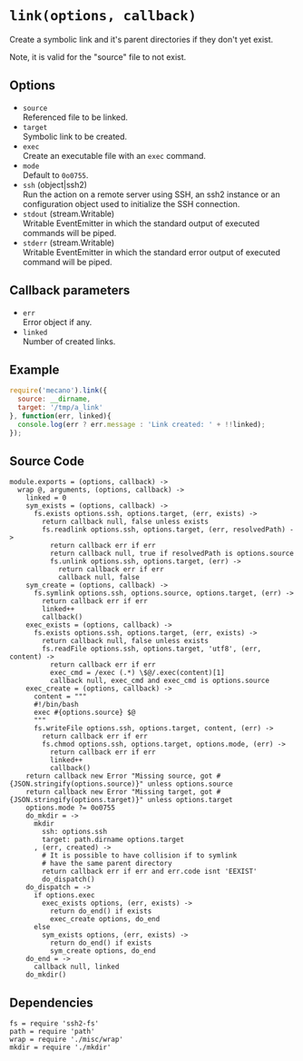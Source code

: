 
# `link(options, callback)`

Create a symbolic link and it's parent directories if they don't yet
exist.

Note, it is valid for the "source" file to not exist.

## Options

*   `source`   
    Referenced file to be linked.   
*   `target`   
    Symbolic link to be created.   
*   `exec`   
    Create an executable file with an `exec` command.   
*   `mode`   
    Default to `0o0755`.   
*   `ssh` (object|ssh2)   
    Run the action on a remote server using SSH, an ssh2 instance or an
    configuration object used to initialize the SSH connection.   
*   `stdout` (stream.Writable)   
    Writable EventEmitter in which the standard output of executed commands will
    be piped.   
*   `stderr` (stream.Writable)   
    Writable EventEmitter in which the standard error output of executed command
    will be piped.   

## Callback parameters

*   `err`   
    Error object if any.   
*   `linked`   
    Number of created links.   

## Example

```js
require('mecano').link({
  source: __dirname,
  target: '/tmp/a_link'
}, function(err, linked){
  console.log(err ? err.message : 'Link created: ' + !!linked);
});
```

## Source Code

    module.exports = (options, callback) ->
      wrap @, arguments, (options, callback) ->
        linked = 0
        sym_exists = (options, callback) ->
          fs.exists options.ssh, options.target, (err, exists) ->
            return callback null, false unless exists
            fs.readlink options.ssh, options.target, (err, resolvedPath) ->
              return callback err if err
              return callback null, true if resolvedPath is options.source
              fs.unlink options.ssh, options.target, (err) ->
                return callback err if err
                callback null, false
        sym_create = (options, callback) ->
          fs.symlink options.ssh, options.source, options.target, (err) ->
            return callback err if err
            linked++
            callback()
        exec_exists = (options, callback) ->
          fs.exists options.ssh, options.target, (err, exists) ->
            return callback null, false unless exists
            fs.readFile options.ssh, options.target, 'utf8', (err, content) ->
              return callback err if err
              exec_cmd = /exec (.*) \$@/.exec(content)[1]
              callback null, exec_cmd and exec_cmd is options.source
        exec_create = (options, callback) ->
          content = """
          #!/bin/bash
          exec #{options.source} $@
          """
          fs.writeFile options.ssh, options.target, content, (err) ->
            return callback err if err
            fs.chmod options.ssh, options.target, options.mode, (err) ->
              return callback err if err
              linked++
              callback()
        return callback new Error "Missing source, got #{JSON.stringify(options.source)}" unless options.source
        return callback new Error "Missing target, got #{JSON.stringify(options.target)}" unless options.target
        options.mode ?= 0o0755
        do_mkdir = ->
          mkdir
            ssh: options.ssh
            target: path.dirname options.target
          , (err, created) ->
            # It is possible to have collision if to symlink
            # have the same parent directory
            return callback err if err and err.code isnt 'EEXIST'
            do_dispatch()
        do_dispatch = ->
          if options.exec
            exec_exists options, (err, exists) ->
              return do_end() if exists
              exec_create options, do_end
          else
            sym_exists options, (err, exists) ->
              return do_end() if exists
              sym_create options, do_end
        do_end = ->
          callback null, linked
        do_mkdir()

## Dependencies

    fs = require 'ssh2-fs'
    path = require 'path'
    wrap = require './misc/wrap'
    mkdir = require './mkdir'




